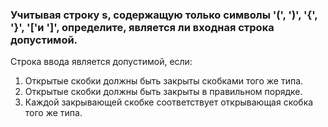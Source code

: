 ### Учитывая строку s, содержащую только символы '(', ')', '{', '}', '['и ']', определите, является ли входная строка допустимой.

Строка ввода является допустимой, если:

1. Открытые скобки должны быть закрыты скобками того же типа.
2. Открытые скобки должны быть закрыты в правильном порядке.
3. Каждой закрывающей скобке соответствует открывающая скобка того же типа.
